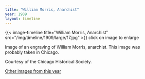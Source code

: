 ```yaml
---
title: "William Morris, Anarchist"
year: 1909
layout: timeline
---
```


{{< image-timeline title="William Morris, Anarchist" src="/img/timeline/1909/large/17.jpg" >}}
click on image to enlarge

Image of an engraving of William Morris, anarchist. This image was probably taken in Chicago. 

Courtesy of the Chicago Historical Society.

[Other images from this year](/historical/timeline/1909)